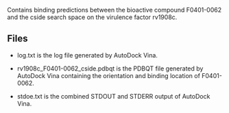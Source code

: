 Contains binding predictions between the bioactive compound F0401-0062 and the cside search space on the virulence factor rv1908c.

## Files

- log.txt is the log file generated by AutoDock Vina.

- rv1908c_F0401-0062_cside.pdbqt is the PDBQT file generated by AutoDock Vina containing the orientation and binding location of F0401-0062.

- stdoe.txt is the combined STDOUT and STDERR output of AutoDock Vina.

